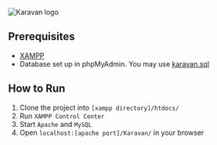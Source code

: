 ![Karavan logo](https://i.imgur.com/ffs1GuR.png)
## Prerequisites
- [XAMPP](https://www.apachefriends.org/download.html)
- Database set up in phpMyAdmin. You may use [karavan.sql](https://github.com/zahir2000/Karavan/blob/master/admin/Database/karavan.sql)
## How to Run
1. Clone the project into `[xampp directory]/htdocs/`
2. Run `XAMPP Control Center`
3. Start `Apache` and `MySQL`
4. Open `localhost:[apache port]/Karavan/` in your browser
